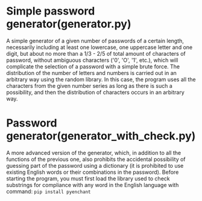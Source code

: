 # Simple password generator(generator.py)
A simple generator of a given number of passwords of a certain length, necessarily including at least one lowercase, one uppercase letter and one digit, but about no more than a 1/3 - 2/5 of total amount of characters of password, without ambiguous characters ('0', 'O', '1', etc.), which will complicate the selection of a password with a simple brute force. The distribution of the number of letters and numbers is carried out in an arbitrary way using the random library. In this case, the program uses all the characters from the given number series as long as there is such a possibility, and then the distribution of characters occurs in an arbitrary way.
# Password generator(generator_with_check.py)
A more advanced version of the generator, which, in addition to all the functions of the previous one, also prohibits the accidental possibility of guessing part of the password using a dictionary (it is prohibited to use existing English words or their combinations in the password). Before starting the program, you must first load the library used to check substrings for compliance with any word in the English language with command:
`pip install pyenchant`
